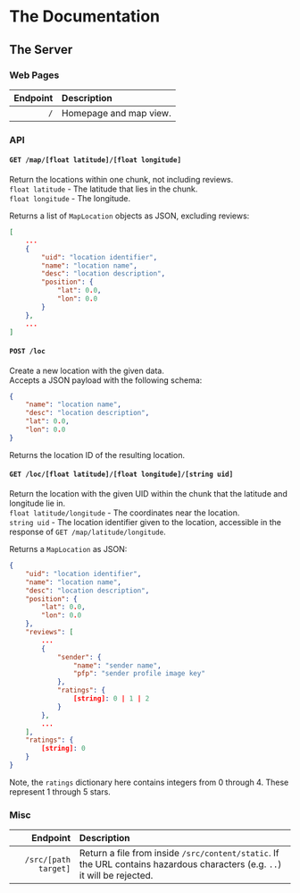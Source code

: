 # The Documentation
## The Server

### Web Pages

| Endpoint | Description |
|---------:|:------------------------------|
| `/` | Homepage and map view. |

### API

#### `GET /map/[float latitude]/[float longitude]`
Return the locations within one chunk, not including reviews.  
`float latitude` - The latitude that lies in the chunk.  
`float longitude` - The longitude.  

Returns a list of `MapLocation` objects as JSON, excluding reviews:  
```json
[
    ...
    {
        "uid": "location identifier",
        "name": "location name",
        "desc": "location description",
        "position": {
            "lat": 0.0,
            "lon": 0.0
        }
    },
    ...
]
```

#### `POST /loc`
Create a new location with the given data.  
Accepts a JSON payload with the following schema:  
```json
{
    "name": "location name",
    "desc": "location description",
    "lat": 0.0,
    "lon": 0.0
}
```

Returns the location ID of the resulting location.

#### `GET /loc/[float latitude]/[float longitude]/[string uid]`
Return the location with the given UID within the chunk that the latitude and longitude lie in.  
`float latitude/longitude` - The coordinates near the location.  
`string uid` - The location identifier given to the location, accessible in the response of `GET /map/latitude/longitude`.  

Returns a `MapLocation` as JSON:  
```json
{
    "uid": "location identifier",
    "name": "location name",
    "desc": "location description",
    "position": {
        "lat": 0.0,
        "lon": 0.0
    },
    "reviews": [
        ...
        {
            "sender": {
                "name": "sender name",
                "pfp": "sender profile image key"
            },
            "ratings": {
                [string]: 0 | 1 | 2
            }
        },
        ...
    ],
    "ratings": {
        [string]: 0
    }
}
```
Note, the `ratings` dictionary here contains integers from 0 through 4. These represent 1 through 5 stars.

### Misc

| Endpoint | Description |
|---------:|:------------------------------|
| `/src/[path target]` | Return a file from inside `/src/content/static`. If the URL contains hazardous characters (e.g. `..`) it will be rejected. |

